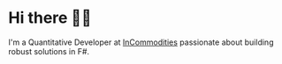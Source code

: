 # Hi there 👋🏻

I'm a Quantitative Developer at [InCommodities](https://incommodities.com/) passionate about building robust solutions in F#.
